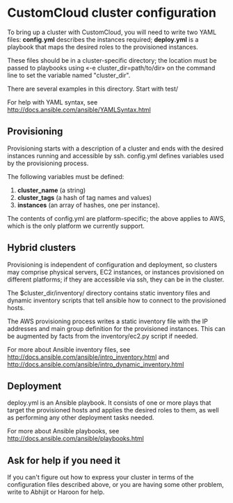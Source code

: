 CustomCloud cluster configuration
=================================

To bring up a cluster with CustomCloud, you will need to write two YAML
files: **config.yml** describes the instances required; **deploy.yml**
is a playbook that maps the desired roles to the provisioned instances.

These files should be in a cluster-specific directory; the location must
be passed to playbooks using «-e cluster_dir=path/to/dir» on the command
line to set the variable named "cluster_dir".

There are several examples in this directory. Start with test/

For help with YAML syntax, see
http://docs.ansible.com/ansible/YAMLSyntax.html

Provisioning
------------

Provisioning starts with a description of a cluster and ends with the
desired instances running and accessible by ssh. config.yml defines
variables used by the provisioning process.

The following variables must be defined:

1. **cluster_name** (a string)
2. **cluster_tags** (a hash of tag names and values)
3. **instances** (an array of hashes, one per instance).

The contents of config.yml are platform-specific; the above applies to
AWS, which is the only platform we currently support.

Hybrid clusters
---------------

Provisioning is independent of configuration and deployment, so clusters
may comprise physical servers, EC2 instances, or instances provisioned
on different platforms; if they are accessible via ssh, they can be in
the cluster.

The $cluster_dir/inventory/ directory contains static inventory files
and dynamic inventory scripts that tell ansible how to connect to the
provisioned hosts.

The AWS provisioning process writes a static inventory file with the IP
addresses and main group definition for the provisioned instances. This
can be augmented by facts from the inventory/ec2.py script if needed.

For more about Ansible inventory files, see
http://docs.ansible.com/ansible/intro_inventory.html and
http://docs.ansible.com/ansible/intro_dynamic_inventory.html

Deployment
----------

deploy.yml is an Ansible playbook. It consists of one or more plays that
target the provisioned hosts and applies the desired roles to them, as
well as performing any other deployment tasks needed.

For more about Ansible playbooks, see
http://docs.ansible.com/ansible/playbooks.html

Ask for help if you need it
---------------------------

If you can't figure out how to express your cluster in terms of the
configuration files described above, or you are having some other
problem, write to Abhijit or Haroon for help.
